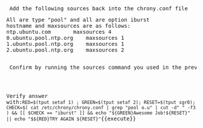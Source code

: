 <pre> Add the following sources back into the chrony.conf file </pre>
<pre>
All are type "pool" and all are option iburst
hostname and maxsources are as follows:
ntp.ubuntu.com 		 maxsources 4
0.ubuntu.pool.ntp.org	 maxsources 1
1.ubuntu.pool.ntp.org	 maxsources 1
2.ubuntu.pool.ntp.org	 maxsources 2

<pre> Confirm by running the sources command you used in the previous step. </pre>


Verify answer with:`RED=$(tput setaf 1) ; GREEN=$(tput setaf 2); RESET=$(tput sgr0); CHECK=$( cat /etc/chrony/chrony.conf | grep "pool o.u" | cut -d" " -f3 ) && [[ $CHECK == "iburst" ]] && echo "${GREEN}Awesome Job!${RESET}" || echo "$${RED}TRY AGAIN ${RESET}"`{{execute}}
